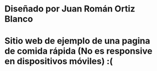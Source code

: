# Diseñado por Juan Román Ortiz Blanco

# Sitio web de ejemplo de una pagina de comida rápida (No es responsive en dispositivos móviles) :(
